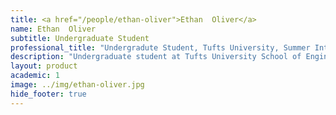 ```yaml
---
title: <a href="/people/ethan-oliver">Ethan  Oliver</a>
name: Ethan  Oliver
subtitle: Undergraduate Student
professional_title: "Undergradute Student, Tufts University, Summer Intern (2019)"  # Joined professional titles
description: "Undergraduate student at Tufts University School of Engineering, Computer Science '21"
layout: product
academic: 1
image: ../img/ethan-oliver.jpg
hide_footer: true
---
```

